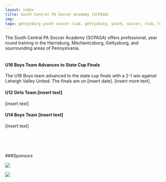 ```yaml
---
layout: index
title: South Central PA Soccer Academy (SCPASA)
img: 
tags: gettysburg youth soccer club, gettysburg, youth, soccer, club, training, playing, pennsylvania
---
```

The South Central PA Soccer Academy (SCPASA) offers professional, year round training in the Harrisburg, Mechanicsburg, Gettysburg, and sourrounding areas of Pennyslvania.  
<br>

#### U16 Boys Team Advances to State Cup Finals
The U16 Boys team advanced to the state cup finals with a 2-1 win against Leheigh Valley United. The finals are on [insert date]. [insert more text].

#### U12 Girls Team [insert text]
[insert text]

#### U14 Boys Team [insert text]
[insert text]

<br>
<br>
<br>

###Sponsors


<a href="http://www.joma-sport.com/en/"><img src="http://scpasa.com/images/stories/logo-joma.gif"></a>


<a href="http://www.helicopterapplicators.com/"><img src="http://scpasa.com/images/stories/HAI_Logoerasedsm.jpg"></a>
